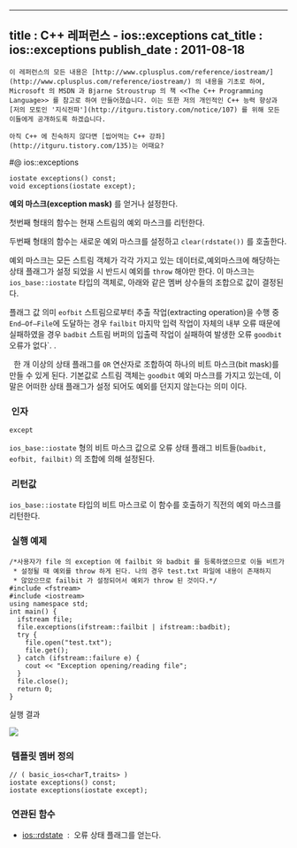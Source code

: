 ----------------
title : C++ 레퍼런스 - ios::exceptions
cat_title :  ios::exceptions
publish_date : 2011-08-18
--------------



```warning
이 레퍼런스의 모든 내용은 [http://www.cplusplus.com/reference/iostream/](http://www.cplusplus.com/reference/iostream/) 의 내용을 기초로 하여, Microsoft 의 MSDN 과 Bjarne Stroustrup 의 책 <<The C++ Programming Language>> 를 참고로 하여 만들어졌습니다. 이는 또한 저의 개인적인 C++ 능력 향상과 [저의 모토인 '지식전파'](http://itguru.tistory.com/notice/107) 를 위해 모든 이들에게 공개하도록 하겠습니다.
```

```info
아직 C++ 에 친숙하지 않다면 [씹어먹는 C++ 강좌](http://itguru.tistory.com/135)는 어때요?
```

#@ ios::exceptions

```cpp-formatted
iostate exceptions() const;
void exceptions(iostate except);
```


**예외 마스크(exception mask)** 를 얻거나 설정한다.

첫번째 형태의 함수는 현재 스트림의 예외 마스크를 리턴한다.

두번째 형태의 함수는 새로운 예외 마스크를 설정하고 `clear(rdstate())` 를 호출한다.

예외 마스크는 모든 스트림 객체가 각각 가지고 있는 데이터로,예외마스크에 해당하는 상태 플래그가 설정 되었을 시 반드시 예외를 `throw` 해야만 한다. 이 마스크는 `ios_base::iostate` 타입의 객체로, 아래와 같은 멤버 상수들의 조합으로 값이 결정된다.


플래그 값
의미
`eofbit`
스트림으로부터 추출 작업(extracting operation)을 수행 중 `End–Of–File`에 도달하는 경우
`failbit`
마지막 입력 작업이 자체의 내부 오류 때문에 실패하였을 경우
`badbit`
스트림 버퍼의 입출력 작업이 실패하여 발생한 오류
`goodbit`
오류가 없다`. .

  한 개 이상의 상태 플래그를 `OR` 연산자로 조합하여 하나의 비트 마스크(bit mask)를 만들 수 있게 된다. 기본값로 스트림 객체는 `goodbit` 예외 마스크를 가지고 있는데, 이 말은 어떠한 상태 플래그가 설정 되어도 예외를 던지지 않는다는 의미 이다.



###  인자




`except`

`ios_base::iostate` 형의 비트 마스크 값으로 오류 상태 플래그 비트들(`badbit, eofbit, failbit)` 의 조합에 의해 설정된다.


###  리턴값

`ios_base::iostate` 타입의 비트 마스크로 이 함수를 호출하기 직전의 예외 마스크를 리턴한다.

###  실행 예제


```cpp-formatted
/*사용자가 file 의 exception 에 failbit 와 badbit 를 등록하였으므로 이들 비트가
 * 설정될 때 예외를 throw 하게 된다. 나의 경우 test.txt 파일에 내용이 존재하지
 * 않았으므로 failbit 가 설정되어서 예외가 throw 된 것이다.*/
#include <fstream>
#include <iostream>
using namespace std;
int main() {
  ifstream file;
  file.exceptions(ifstream::failbit | ifstream::badbit);
  try {
    file.open("test.txt");
    file.get();
  } catch (ifstream::failure e) {
    cout << "Exception opening/reading file";
  }
  file.close();
  return 0;
}
```


실행 결과


![](http://img1.daumcdn.net/thumb/R1920x0/?fname=http%3A%2F%2Fcfile24.uf.tistory.com%2Fimage%2F145ED6344E4BEA8A334FD9)




###  템플릿 멤버 정의




```cpp-formatted
// ( basic_ios<charT,traits> )
iostate exceptions() const;
iostate exceptions(iostate except);
```





###  연관된 함수

*  [ios::rdstate](http://itguru.tistory.com/171)  :  오류 상태 플래그를 얻는다.